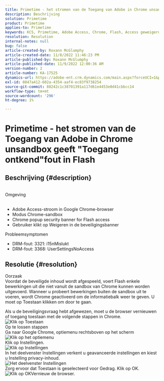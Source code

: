 ```yaml
---
title: Primetime - het stromen van de Toegang van Adobe in Chrome unsandbox geeft "Toegang ontkend"fout in Flash
description: Beschrijving
solution: Primetime
product: Primetime
applies-to: Primetime
keywords: KCS, Primetime, Adobe Access, Chrome, Flash, Access geweigerd
resolution: Resolution
internal-notes: null
bug: false
article-created-by: Roxann McGlumphy
article-created-date: 11/8/2022 11:46:23 PM
article-published-by: Roxann McGlumphy
article-published-date: 11/9/2022 12:00:36 AM
version-number: 2
article-number: KA-17525
dynamics-url: https://adobe-ent.crm.dynamics.com/main.aspx?forceUCI=1&pagetype=entityrecord&etn=knowledgearticle&id=a11bbe88-bf5f-ed11-9561-6045bd006c82
exl-id: 0847a412-602a-4354-aaf4-ec83f9738254
source-git-commit: 88242c1c38701391a117d61e4453e0d41cbbcc14
workflow-type: tm+mt
source-wordcount: '296'
ht-degree: 1%

---
```


# Primetime - het stromen van de Toegang van Adobe in Chrome unsandbox geeft &quot;Toegang ontkend&quot;fout in Flash

## Beschrijving {#description}

<br>Omgeving<br><br>
- Adobe Access-stroom in Google Chrome-browser
- Modus Chrome-sandbox
- Chrome popup security banner for Flash access
- Gebruiker klikt op Weigeren in de beveiligingsbanner



Probleemsymptomen
- DRM-fout: 3321: i15nMislukt
- DRM-fout: 3368: UserSettingsNoAccess



## Resolutie {#resolution}

Oorzaak<br>
Voordat de beveiligde inhoud wordt afgespeeld, voert Flash enkele bewerkingen uit die niet vanuit de sandbox van Chrome kunnen worden uitgevoerd. Wanneer u probeert bewerkingen buiten de sandbox uit te voeren, wordt Chrome geactiveerd om de informatiebalk weer te geven. U moet op Toestaan klikken om door te gaan.

Als u de beveiligingsvraag hebt afgewezen, moet u de browser vernieuwen of toegang toestaan met de volgende stappen in Chrome.
![Klik op Toestaan](https://helpx.adobe.com/content/dam/help/en/adobe-access/kb/error-3321/jcr%3acontent/main-pars/image/chrome_infobar.png "Klik op Toestaan")<br>Op te lossen stappen<br>
Ga naar Google Chrome, optiemenu rechtsboven op het scherm
![Klik op het optiemenu](https://helpx.adobe.com/content/dam/help/en/adobe-access/kb/error-3321/jcr%3acontent/main-pars/procedure/proc_par/step_0/step_par/image/setting_menu.png "Klik op het optiemenu")<br>Klik op Instellingen.<br>![Klik op Instellingen](https://helpx.adobe.com/content/dam/help/en/adobe-access/kb/error-3321/jcr%3acontent/main-pars/procedure/proc_par/step_1/step_par/image/3.jpg "Klik op Instellingen")<br>In het deelvenster Instellingen verkent u geavanceerde instellingen en kiest u Instelling privacy-inhoud.<br>![Het deelvenster Instellingen](https://helpx.adobe.com/content/dam/help/en/adobe-access/kb/error-3321/jcr%3acontent/main-pars/procedure/proc_par/step_2/step_par/image/5.jpg "Het deelvenster Instellingen")<br>Zorg ervoor dat Toestaan is geselecteerd voor Gedrag. Klik op OK.<br>![Klik op OK](https://helpx.adobe.com/content/dam/help/en/adobe-access/kb/error-3321/jcr%3acontent/main-pars/procedure/proc_par/step_3/step_par/image/unsandbox_settings.png "Klik op OK")Vernieuw de browser.

<br> <br>
